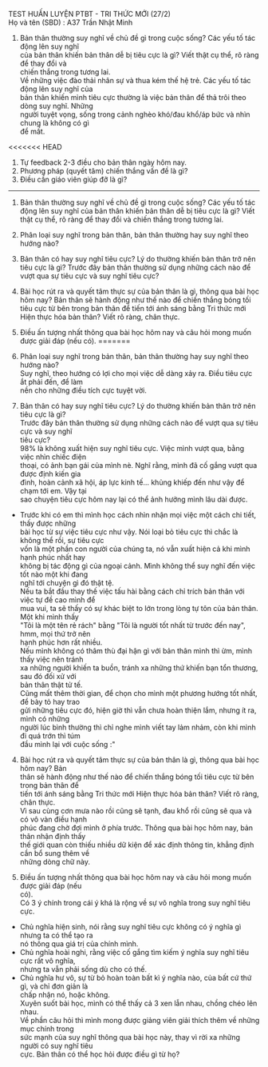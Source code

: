TEST HUẤN LUYỆN PTBT - TRI THỨC MỚI (27/2)  
Họ và tên (SBD) : A37 Trần Nhật Minh  
1. Bản thân thường suy nghĩ về chủ đề gì trong cuộc sống? Các yếu tố tác động lên suy nghĩ  
của bản thân khiến bản thân dễ bị tiêu cực là gì? Viết thật cụ thể, rõ ràng để thay đổi và  
chiến thắng trong tương lai.  
Về những việc đào thải nhân sự và thua kém thế hệ trẻ. Các yếu tố tác động lên suy nghĩ của  
bản thân khiến mình tiêu cực thường là việc bản thân để thả trôi theo dòng suy nghĩ. Những  
người tuyệt vọng, sống trong cảnh nghèo khó/đau khổ/áp bức và nhìn chung là không có gì  
để mất.  

<<<<<<< HEAD
1. Tự feedback 2-3 điều cho bản thân ngày hôm nay.
2. Phương pháp (quyết tâm) chiến thắng vấn đề là gì?
3. Điều cần giáo viên giúp đỡ là gì?
___
1. Bản thân thường suy nghĩ về chủ đề gì trong cuộc sống? Các yếu tố tác động lên suy nghĩ của bản thân khiến bản thân dễ bị tiêu cực là gì? Viết thật cụ thể, rõ ràng để thay đổi và chiến thắng trong tương lai.
2. Phân loại suy nghĩ trong bản thân, bản thân thường hay suy nghĩ theo hướng nào?
3. Bản thân có hay suy nghĩ tiêu cực? Lý do thường khiến bản thân trở nên tiêu cực là gì? Trước đây bản thân thường sử dụng những cách nào để vượt qua sự tiêu cực và suy nghĩ tiêu cực?
4. Bài học rút ra và quyết tâm thực sự của bản thân là gì, thông qua bài học hôm nay? Bản thân sẽ hành động như thế nào để chiến thắng bóng tối tiêu cực từ bên trong bản thân để tiến tới ánh sáng bằng Tri thức mới Hiện thực hóa bản thân? Viết rõ ràng, chân thực.
5. Điều ấn tượng nhất thông qua bài học hôm nay và câu hỏi mong muốn được giải đáp (nếu có).
=======
2. Phân loại suy nghĩ trong bản thân, bản thân thường hay suy nghĩ theo hướng nào?  
Suy nghĩ, theo hướng có lợi cho mọi việc dễ dàng xảy ra. Điều tiêu cực ắt phải đến, để làm  
nền cho những điều tích cực tuyệt vời.  

3. Bản thân có hay suy nghĩ tiêu cực? Lý do thường khiến bản thân trở nên tiêu cực là gì?  
Trước đây bản thân thường sử dụng những cách nào để vượt qua sự tiêu cực và suy nghĩ  
tiêu cực?  
98% là không xuất hiện suy nghĩ tiêu cực. Việc mình vượt qua, bằng việc nhìn chiếc điện  
thoại, có ảnh bạn gái của mình nè. Nghĩ rằng, mình đã cố gắng vượt qua được định kiến gia  
đình, hoàn cảnh xã hội, áp lực kinh tế... khủng khiếp đến như vậy để chạm tới em. Vậy tại  
sao chuyện tiêu cực hôm nay lại có thể ảnh hưởng mình lâu dài được.  
- Trước khi có em thì mình học cách nhìn nhận mọi việc một cách chi tiết, thấy được những  
bài học từ sự việc tiêu cực như vậy. Nói loại bỏ tiêu cực thì chắc là không thể rồi, sự tiêu cực  
vốn là một phần con người của chúng ta, nó vẫn xuất hiện cả khi mình hạnh phúc nhất hay  
không bị tác động gì của ngoại cảnh. Mình không thể suy nghĩ đến việc tốt nào một khi đang  
nghĩ tới chuyện gì đó thật tệ.  
Nếu ta bắt đầu thay thế việc tấu hài bằng cách chỉ trích bản thân với việc tự đề cao mình để  
mua vui, ta sẽ thấy có sự khác biệt to lớn trong lòng tự tôn của bản thân. Một khi mình thấy  
"Tôi là một tên rẻ rách" bằng "Tôi là người tốt nhất từ trước đến nay", hmm, mọi thứ trở nên  
hạnh phúc hơn rất nhiều.  
Nếu mình không có thâm thù đại hận gì với bản thân mình thì ừm, mình thấy việc nên tránh  
xa những người khiến ta buồn, tránh xa những thứ khiến bạn tổn thương, sau đó đối xử với  
bản thân thật tử tế.  
Cũng mất thêm thời gian, để chọn cho mình một phương hướng tốt nhất, để bày tỏ hay trao  
gửi những tiêu cực đó, hiện giờ thì vẫn chưa hoàn thiện lắm, nhưng ít ra, mình có những  
người lúc bình thường thì chỉ nghe mình viết tay lảm nhảm, còn khi mình đi quá trớn thì túm  
đầu mình lại với cuộc sống :"  

4. Bài học rút ra và quyết tâm thực sự của bản thân là gì, thông qua bài học hôm nay? Bản  
thân sẽ hành động như thế nào để chiến thắng bóng tối tiêu cực từ bên trong bản thân để  
tiến tới ánh sáng bằng Tri thức mới Hiện thực hóa bản thân? Viết rõ ràng, chân thực.  
Vì sau cùng cơn mưa nào rồi cũng sẽ tạnh, đau khổ rồi cũng sẽ qua và có vô vàn điều hạnh  
phúc đang chờ đợi mình ở phía trước. Thông qua bài học hôm nay, bản thân nhận định thấy  
thế giới quan còn thiếu nhiều dữ kiện để xác định thông tin, khẳng định cần bổ sung thêm về  
những dòng chữ này.  

5. Điều ấn tượng nhất thông qua bài học hôm nay và câu hỏi mong muốn được giải đáp (nếu  
có).  
Có 3 ý chính trong cái ý khá là rộng về sự vô nghĩa trong suy nghĩ tiêu cực.  
- Chủ nghĩa hiện sinh, nói rằng suy nghĩ tiêu cực không có ý nghĩa gì nhưng ta có thể tạo ra  
nó thông qua giá trị của chính mình.  
- Chủ nghĩa hoài nghi, rằng việc cố gắng tìm kiếm ý nghĩa suy nghĩ tiêu cực rất vô nghĩa,  
nhưng ta vẫn phải sống dù cho có thế.  
- Chủ nghĩa hư vô, sự từ bỏ hoàn toàn bất kì ý nghĩa nào, của bất cứ thứ gì, và chỉ đơn giản là  
chấp nhận nó, hoặc không.  
Xuyên suốt bài học, mình có thể thấy cả 3 xen lẫn nhau, chồng chéo lên nhau.  
Về phần câu hỏi thì mình mong được giảng viên giải thích thêm về những mục chính trong  
sức mạnh của suy nghĩ thông qua bài học này, thay vì rời xa những người có suy nghĩ tiêu  
cực. Bản thân có thể học hỏi được điều gì từ họ?
